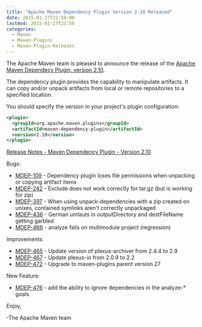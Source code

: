 ```yaml
---
title: "Apache Maven Dependency Plugin Version 2.10 Released"
date: 2015-01-27T22:59:00
lastmod: 2015-01-27T22:59
categories:
  - Maven
  - Maven-Plugins
  - Maven-Plugin-Releases
---
```

The Apache Maven team is pleased to announce the release of the 
[Apache Maven Dependecy Plugin, version 2.10](http://maven.apache.org/plugins/maven-dependency-plugin/).

The dependency plugin provides the capability to manipulate artifacts. It can
copy and/or unpack artifacts from local or remote repositories to a specified
location.


You should specify the version in your project's plugin configuration:

```xml
<plugin>
  <groupId>org.apache.maven.plugins</groupId>
  <artifactId>maven-dependency-plugin</artifactId>
  <version>2.10</version>
</plugin>
```

<!-- more -->

[Release Notes - Maven Dependency Plugin - Version 2.10](http://jira.codehaus.org/secure/ReleaseNote.jspa?projectId=11214&version=20646)

Bugs:

 * [MDEP-109](https://issues.apache.org/jira/browse/MDEP-109) - Dependency plugin loses file permissions when unpacking or copying artifact items
 * [MDEP-242](https://issues.apache.org/jira/browse/MDEP-242) - Exclude does not work correctly for tar.gz (but is working for zip)
 * [MDEP-397](https://issues.apache.org/jira/browse/MDEP-397) - When using unpack-dependencies with a zip created on unixes, contained symlinks aren't correctly unpackaged
 * [MDEP-436](https://issues.apache.org/jira/browse/MDEP-436) - German umlauts in outputDirectory and destFileName getting garbled
 * [MDEP-466](https://issues.apache.org/jira/browse/MDEP-466) - analyze fails on multimodule project (regression)

Improvements:

 * [MDEP-465](https://issues.apache.org/jira/browse/MDEP-465) - Update version of plexus-archiver from 2.4.4 to 2.9
 * [MDEP-467](https://issues.apache.org/jira/browse/MDEP-467) - Update plexus-io from 2.0.9 to 2.2
 * [MDEP-472](https://issues.apache.org/jira/browse/MDEP-472) - Upgrade to maven-plugins parent version 27

New Feature:

 * [MDEP-476](https://issues.apache.org/jira/browse/MDEP-476) - add the ability to ignore dependencies in the analyze-* goals


Enjoy,

-The Apache Maven team
